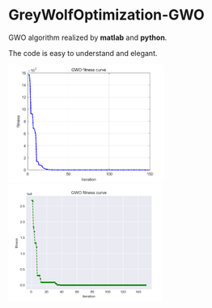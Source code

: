 # GreyWolfOptimization-GWO
 GWO algorithm realized by **matlab** and **python**.

The code is easy to understand and elegant.

<img src="README.assets/image-20210731161734927.png" alt="image-20210731161734927" style="zoom:45%;" /><img src="README.assets/image-20210731161851947.png" alt="image-20210731161851947" style="zoom: 50%;" />



